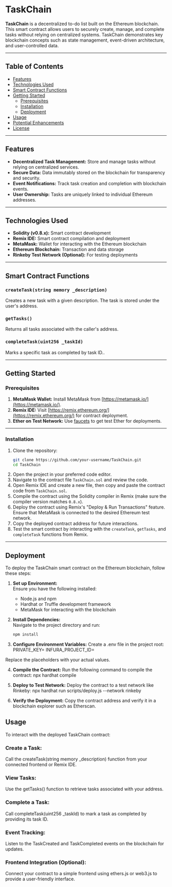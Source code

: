 # TaskChain  

**TaskChain** is a decentralized to-do list built on the Ethereum blockchain. This smart contract allows users to securely create, manage, and complete tasks without relying on centralized systems. TaskChain demonstrates key blockchain concepts such as state management, event-driven architecture, and user-controlled data.

---

## Table of Contents  
- [Features](#features)  
- [Technologies Used](#technologies-used)  
- [Smart Contract Functions](#smart-contract-functions)  
- [Getting Started](#getting-started)  
  - [Prerequisites](#prerequisites)  
  - [Installation](#installation)  
  - [Deployment](#deployment)  
- [Usage](#usage)  
- [Potential Enhancements](#potential-enhancements)  
- [License](#license)

---

## Features
- **Decentralized Task Management:** Store and manage tasks without relying on centralized services.  
- **Secure Data:** Data immutably stored on the blockchain for transparency and security.  
- **Event Notifications:** Track task creation and completion with blockchain events.  
- **User Ownership:** Tasks are uniquely linked to individual Ethereum addresses.

---

## Technologies Used
- **Solidity (v0.8.x):** Smart contract development  
- **Remix IDE:** Smart contract compilation and deployment  
- **MetaMask:** Wallet for interacting with the Ethereum blockchain  
- **Ethereum Blockchain:** Transaction and data storage  
- **Rinkeby Test Network (Optional):** For testing deployments  

---

## Smart Contract Functions
### `createTask(string memory _description)`
Creates a new task with a given description. The task is stored under the user's address.  

### `getTasks()`
Returns all tasks associated with the caller's address.

### `completeTask(uint256 _taskId)`
Marks a specific task as completed by task ID..

---

## Getting Started

### Prerequisites
1. **MetaMask Wallet:** Install MetaMask from [https://metamask.io/](https://metamask.io/).  
2. **Remix IDE:** Visit [https://remix.ethereum.org/](https://remix.ethereum.org/) for contract deployment.  
3. **Ether on Test Network:** Use [faucets](https://faucet.rinkeby.io/) to get test Ether for deployments.

---

### Installation
1. Clone the repository:
   ```bash
   git clone https://github.com/your-username/TaskChain.git
   cd TaskChain
2. Open the project in your preferred code editor.
3. Navigate to the contract file `TaskChain.sol` and review the code.
4. Open Remix IDE and create a new file, then copy and paste the contract code from `TaskChain.sol`.
5. Compile the contract using the Solidity compiler in Remix (make sure the compiler version matches `0.8.x`).
6. Deploy the contract using Remix's "Deploy & Run Transactions" feature. Ensure that MetaMask is connected to the desired Ethereum test network.
7. Copy the deployed contract address for future interactions.
8. Test the smart contract by interacting with the `createTask`, `getTasks`, and `completeTask` functions from Remix.

---

## Deployment
To deploy the TaskChain smart contract on the Ethereum blockchain, follow these steps:  

1. **Set up Environment:**  
   Ensure you have the following installed:
   - Node.js and npm
   - Hardhat or Truffle development framework
   - MetaMask for interacting with the blockchain  

2. **Install Dependencies:**  
   Navigate to the project directory and run:  
   ```bash
   npm install

3. **Configure Environment Variables:**
Create a .env file in the project root:
PRIVATE_KEY=<Your-Wallet-Private-Key>
INFURA_PROJECT_ID=<Your-Infura-Project-ID>

Replace the placeholders with your actual values.

4. **Compile the Contract:**
Run the following command to compile the contract:
npx hardhat compile

5. **Deploy to Test Network:**
Deploy the contract to a test network like Rinkeby:
npx hardhat run scripts/deploy.js --network rinkeby

6. **Verify the Deployment:**
Copy the contract address and verify it in a blockchain explorer such as Etherscan.


## Usage
To interact with the deployed TaskChain contract:

### Create a Task:
Call the createTask(string memory _description) function from your connected frontend or Remix IDE.

### View Tasks:
Use the getTasks() function to retrieve tasks associated with your address.

### Complete a Task:
Call completeTask(uint256 _taskId) to mark a task as completed by providing its task ID.

### Event Tracking:
Listen to the TaskCreated and TaskCompleted events on the blockchain for updates.

### Frontend Integration (Optional):
Connect your contract to a simple frontend using ethers.js or web3.js to provide a user-friendly interface.


